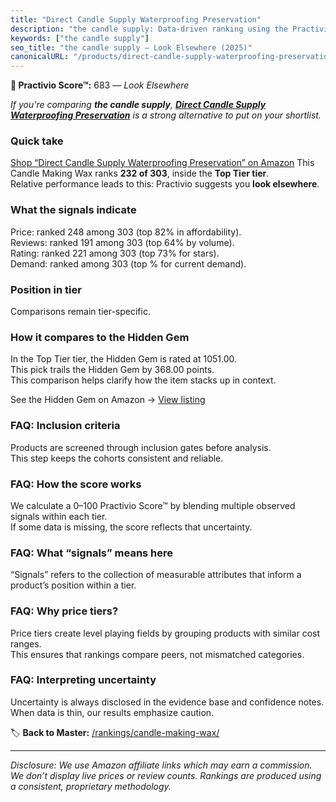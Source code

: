 ```yaml
---
title: "Direct Candle Supply Waterproofing Preservation"
description: "the candle supply: Data-driven ranking using the Practivio Score™. Positioned by quality, value, demand, findability, momentum."
keywords: ["the candle supply"]
seo_title: "the candle supply — Look Elsewhere (2025)"
canonicalURL: "/products/direct-candle-supply-waterproofing-preservation-B0B23FSPSG/"
---
```


**🚫 Practivio Score™:** 683 — _Look Elsewhere_


*If you're comparing **the candle supply**, **[Direct Candle Supply Waterproofing Preservation](https://www.amazon.com/dp/B0B23FSPSG?tag=practivio-20)** is a strong alternative to put on your shortlist.*
### Quick take
[Shop “Direct Candle Supply Waterproofing Preservation” on Amazon](https://www.amazon.com/dp/B0B23FSPSG?tag=practivio-20)
This Candle Making Wax ranks **232 of 303**, inside the **Top Tier tier**.  
Relative performance leads to this: Practivio suggests you **look elsewhere**.

### What the signals indicate
Price: ranked 248 among 303 (top 82% in affordability).  
Reviews: ranked 191 among 303 (top 64% by volume).  
Rating: ranked 221 among 303 (top 73% for stars).  
Demand: ranked  among 303 (top % for current demand).

### Position in tier
Comparisons remain tier-specific.

### How it compares to the Hidden Gem
In the Top Tier tier, the Hidden Gem is rated at 1051.00.  
This pick trails the Hidden Gem by 368.00 points.  
This comparison helps clarify how the item stacks up in context.  

See the Hidden Gem on Amazon → [View listing](https://www.amazon.com/dp/B07WRDQ373?tag=practivio-20)

### FAQ: Inclusion criteria
Products are screened through inclusion gates before analysis.  
This step keeps the cohorts consistent and reliable.

### FAQ: How the score works
We calculate a 0–100 Practivio Score™ by blending multiple observed signals within each tier.  
If some data is missing, the score reflects that uncertainty.

### FAQ: What “signals” means here
“Signals” refers to the collection of measurable attributes that inform a product’s position within a tier.

### FAQ: Why price tiers?
Price tiers create level playing fields by grouping products with similar cost ranges.  
This ensures that rankings compare peers, not mismatched categories.

### FAQ: Interpreting uncertainty
Uncertainty is always disclosed in the evidence base and confidence notes.  
When data is thin, our results emphasize caution.


🏷️ **Back to Master:** [/rankings/candle-making-wax/](/rankings/candle-making-wax/)

---
_Disclosure: We use Amazon affiliate links which may earn a commission. We don’t display live prices or review counts. Rankings are produced using a consistent, proprietary methodology._
